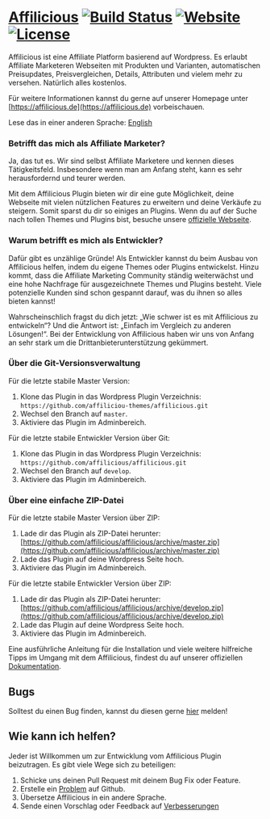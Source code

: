 # [Affilicious](https://affilicious.de) [![Build Status](https://travis-ci.org/affilicious/affilicious.svg?branch=master)](https://travis-ci.org/affilicious/affilicious) [![Website](https://img.shields.io/website-up-down-green-red/http/shields.io.svg)](https://affilicious.de) [![License](https://img.shields.io/badge/license-GPL--2.0%2B-red.svg)](https://github.com/affilicious/affilicious/blob/master/LICENSE) #
Affilicious ist eine Affiliate Platform basierend auf Wordpress. Es erlaubt Affiliate Marketeren Webseiten mit Produkten und Varianten, automatischen Preisupdates, Preisvergleichen, Details, Attributen und vielem mehr zu versehen. Natürlich alles kostenlos.

Für weitere Informationen kannst du gerne auf unserer Homepage unter [https://affilicious.de](https://affilicious.de) vorbeischauen.

Lese das in einer anderen Sprache: [English](README.md)

### Betrifft das mich als Affiliate Marketer? ###
Ja, das tut es. Wir sind selbst Affiliate Marketere und kennen dieses Tätigkeitsfeld. Insbesondere wenn man am Anfang steht, kann es sehr herausfordernd und teurer werden. 

Mit dem Affilicious Plugin bieten wir dir eine gute Möglichkeit, deine Webseite mit vielen nützlichen Features zu erweitern und deine Verkäufe zu steigern. Somit sparst du dir so einiges an Plugins. Wenn du auf der Suche nach tollen Themes und Plugins bist, besuche unsere [offizielle Webseite](https://affilicious.de).

### Warum betrifft es mich als Entwickler? ###
Dafür gibt es unzählige Gründe! Als Entwickler kannst du beim Ausbau von Affilicious helfen, indem du eigene Themes oder Plugins entwickelst. Hinzu kommt, dass die Affiliate Marketing Community ständig weiterwächst und eine hohe Nachfrage für ausgezeichnete Themes und Plugins besteht. Viele potenzielle Kunden sind schon gespannt darauf, was du ihnen so alles bieten kannst!

Wahrscheinschlich fragst du dich jetzt: „Wie schwer ist es mit Affilicious zu entwickeln“? Und die Antwort ist: „Einfach im Vergleich zu anderen Lösungen!“. Bei der Entwicklung von Affilicious haben wir uns von Anfang an sehr stark um die Drittanbieterunterstützung gekümmert.

### Über die Git-Versionsverwaltung ###
Für die letzte stabile Master Version:

1. Klone das Plugin in das Wordpress Plugin Verzeichnis: `https://github.com/affiliciou-themes/affilicious.git`
2. Wechsel den Branch auf `master`.
3. Aktiviere das Plugin im Adminbereich.

Für die letzte stabile Entwickler Version über Git:

1. Klone das Plugin in das Wordpress Plugin Verzeichnis: `https://github.com/affilicious/affilicious.git`
2. Wechsel den Branch auf `develop`.
3. Aktiviere das Plugin im Adminbereich.
 
### Über eine einfache ZIP-Datei ###
Für die letzte stabile Master Version über ZIP:

1. Lade dir das Plugin als ZIP-Datei herunter: [https://github.com/affilicious/affilicious/archive/master.zip](https://github.com/affilicious/affilicious/archive/master.zip)
2. Lade das Plugin auf deine Wordpress Seite hoch.
3. Aktiviere das Plugin im Adminbereich.

Für die letzte stabile Entwickler Version über ZIP:

1. Lade dir das Plugin als ZIP-Datei herunter: [https://github.com/affilicious/affilicious/archive/develop.zip](https://github.com/affilicious/affilicious/archive/develop.zip)
2. Lade das Plugin auf deine Wordpress Seite hoch.
3. Aktiviere das Plugin im Adminbereich.

Eine ausführliche Anleitung für die Installation und viele weitere hilfreiche Tipps im Umgang mit dem Affilicious, findest du auf unserer offiziellen [Dokumentation](http://docs.affilicious.de).

## Bugs ##
Solltest du einen Bug finden, kannst du diesen gerne [hier](https://github.com/affilicious/affilicious/issues?state=open) melden!

## Wie kann ich helfen? ##
Jeder ist Willkommen um zur Entwicklung vom Affilicious Plugin beizutragen. Es gibt viele Wege sich zu beteiligen:

1. Schicke uns deinen Pull Request mit deinem Bug Fix oder Feature.
2. Erstelle ein [Problem](https://github.com/affilicious/affilicious/issues) auf Github.
3. Übersetze Affilicious in ein andere Sprache.
4. Sende einen Vorschlag oder Feedback auf [Verbesserungen](https://github.com/affilicious/affilicious/issues?direction=desc&labels=Enhancement&page=1&sort=created&state=open)
